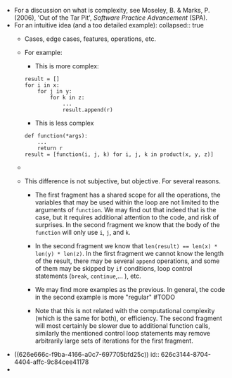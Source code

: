 - For a discussion on what is complexity, see Moseley, B. & Marks, P. (2006), 'Out of the Tar Pit', _Software Practice Advancement_ (SPA).
- For an intuitive idea (and a too detailed example):
  collapsed:: true
	- Cases, edge cases, features, operations, etc.
	- For example:
	  
	  * This is more complex:
	  ```
	  result = []
	  for i in x:
	      for j in y:
	          for k in z:
	              ...
	              result.append(r)
	  ```
	  *  This is less complex
	  ```
	  def function(*args):
	      ...
	      return r
	  result = [function(i, j, k) for i, j, k in product(x, y, z)]     
	  ```
	-
	- This difference is not subjective, but objective. For several reasons.
	  
	  * The first fragment  has a shared scope for all the operations, the variables that may be used within the loop are not limited to the arguments of `function`. We may find out that indeed that is the case, but it requires additional attention to the code, and risk of surprises. In the second fragment we know that the body of the `function` will only use `i`, `j`, and `k`.
	  
	  * In the second fragment  we know that `len(result) == len(x) * len(y) * len(z)`. In the first fragment  we cannot know the length of the result, there may be several `append` operations, and some of them may be skipped by `if` conditions, loop control statements (`break`, `continue`,... ), etc.
	  
	  * We may find more examples as the previous. In general, the code in the second example is more "regular" #TODO 
	  
	  * Note that this is not related with the computational complexity (which is the same for both), or efficiency. The second fragment will most certainly be slower due to additional function calls, similarly the mentioned control loop statements may remove arbitrarily large sets of iterations for the first fragment.
- ((626e666c-f9ba-4166-a0c7-697705bfd25c))
  id:: 626c3144-8704-4404-affc-9c84cee41178
-